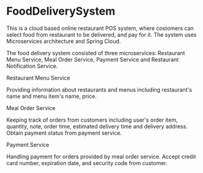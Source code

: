 # FoodDeliverySystem

This is a cloud based online restaurant POS system, where costomers can select food from restaurant to be delivered, and pay for it. The system uses Microservices architecture and Spring Cloud.

The food delivery system consisted of three microservices: Restaurant Menu Service, Meal Order Service, Payment Service and Restaurant Notification Service.

Restaurant Menu Service

Providing information about restaurants and menus including restaurant's name and menu item's name, price.

Meal Order Service

Keeping track of orders from customers including user's order item, quantity, note, order time, estimated delivery time and delivery address. Obtain payment status from payment service.

Payment Service

Handling payment for orders provided by meal order service. Accept credit card number, expiration date, and security code from customer.
